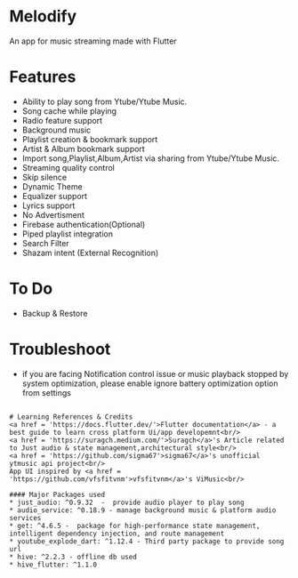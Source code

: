 

# Melodify
An app for music streaming made with Flutter

# Features
* Ability to play song from Ytube/Ytube Music.
* Song cache while playing
* Radio feature support
* Background music
* Playlist creation & bookmark support
* Artist & Album bookmark support
* Import song,Playlist,Album,Artist via sharing from Ytube/Ytube Music.
* Streaming quality control
* Skip silence
* Dynamic Theme
* Equalizer support
* Lyrics support
* No Advertisment
* Firebase authentication(Optional)
* Piped playlist integration
* Search Filter
* Shazam intent (External Recognition)



# To Do

* Backup & Restore

# Troubleshoot
* if you are facing Notification control issue or music playback stopped by system optimization, please enable ignore battery optimization option from settings


```

# Learning References & Credits
<a href = 'https://docs.flutter.dev/'>Flutter documentation</a> - a best guide to learn cross platform Ui/app developemnt<br/>
<a href = 'https://suragch.medium.com/'>Suragch</a>'s Article related to Just audio & state management,architectural style<br/>
<a href = 'https://github.com/sigma67'>sigma67</a>'s unofficial ytmusic api project<br/>
App UI inspired by <a href = 'https://github.com/vfsfitvnm'>vfsfitvnm</a>'s ViMusic<br/>

#### Major Packages used
* just_audio: ^0.9.32  -  provide audio player to play song  
* audio_service: ^0.18.9 - manage background music & platform audio services
* get: ^4.6.5 -  package for high-performance state management, intelligent dependency injection, and route management
* youtube_explode_dart: ^1.12.4 - Third party package to provide song url
* hive: ^2.2.3 - offline db used 
* hive_flutter: ^1.1.0


